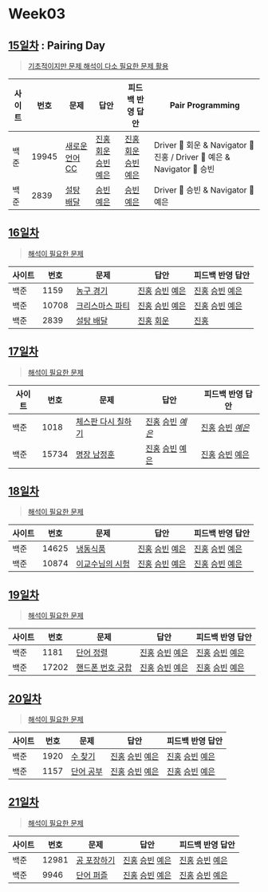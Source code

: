 # Week03

## [15일차](Day15) : Pairing Day

> [기초적이지만 문제 해석이 다소 필요한 문제 활용](https://www.acmicpc.net/group/workbook/view/9797/29016)

| 사이트 | 번호  | 문제                                                    | 답안                                                                      | 피드백 반영 답안  | Pair Programming                                                        |
| ------ | ----- | ------------------------------------------------------- | ------------------------------------------------------------------------- | ----------------- | ----------------------------------------------------------------------- |
| 백준   | 19945 | [새로운 언어 CC](https://www.acmicpc.net/problem/19945) | [진홍회운](Day15/boj19945_kjhjhw.java) [승빈예은](Day15/boj19945_wsblye.cs) | [진홍회운](Day15/boj19945_kjhjhw.java) [승빈예은](Day15/boj19945_wsblye.cs) | Driver 🚗 회운 & Navigator 🧭 진홍 / Driver 🚗 예은 & Navigator 🧭 승빈 |
| 백준   | 2839  | [설탕 배달](https://www.acmicpc.net/problem/2839)       | [승빈예은](Day15/boj2839_wsblye.java)                                      | [승빈예은](Day15/boj2839_wsblye_fb.java)          | Driver 🚗 승빈 & Navigator 🧭 예은                                      |

## [16일차](Day16)

> [해석이 필요한 문제](https://www.acmicpc.net/group/workbook/view/9797/29056)

| 사이트 | 번호  | 문제                                                     | 답안                                                                                            | 피드백 반영 답안    |
| ------ | ----- | -------------------------------------------------------- | ----------------------------------------------------------------------------------------------- | ------------------- |
| 백준   | 1159  | [농구 경기](https://www.acmicpc.net/problem/1159)        | [진홍](Day16/boj1159_kjh.java) [승빈](Day16/boj1159_wsb.java) [예은](Day16/boj1159_lye.cs)     | [진홍](Day16/boj1159_kjh_fb.java) [승빈](Day16/boj1159_wsb_fb.java) [예은](Day16/boj1159_lye_fb.cs) |
| 백준   | 10708 | [크리스마스 파티](https://www.acmicpc.net/problem/10708) | [진홍](Day16/boj10708_kjh.java) [승빈](Day16/boj10708_wsb.java) [예은](Day16/boj10708_lye.cs) | [진홍](Day16/boj10708_kjh.java) [승빈](Day16/boj10708_wsb.java) [예은](Day16/boj10708_lye_fb.cs) |
| 백준   | 2839  | [설탕 배달](https://www.acmicpc.net/problem/2839)        | [진홍](Day16/boj2839_kjh.java) [회운](Day16/boj2839_jhw.java)                                     | [진홍](Day16/boj2839_kjh.java)           |

## [17일차](Day17)

> [해석이 필요한 문제](https://www.acmicpc.net/group/workbook/view/9797/29147)

| 사이트 | 번호  | 문제                                                       | 답안                | 피드백 반영 답안    |
| ------ | ----- | ---------------------------------------------------------- | ------------------- | ------------------- |
| 백준   | 1018  | [체스판 다시 칠하기](https://www.acmicpc.net/problem/1018) | [진홍](Day17/boj1018_kjh.java) [승빈](Day17/boj1018_wsb.java) *[예은](Day17/boj1018_lye.cs)* | [진홍](Day17/boj1018_kjh.java) [승빈](Day17/boj1018_wsb_fb.java) *[예은](Day17/boj1018_lye.cs)* |
| 백준   | 15734 | [명장 남정훈](https://www.acmicpc.net/problem/15734)       | [진홍](Day17/boj15734_kjh.java) [승빈](Day17/boj15734_wsb.java) [예은](Day17/boj15734_lye.cs) | [진홍](Day17/boj15734_kjh.java) [승빈](Day17/boj15734_wsb_fb.java) [예은](Day17/boj15734_lye_fb.cs) |

## [18일차](Day18)

> [해석이 필요한 문제](https://www.acmicpc.net/group/workbook/view/9797/29172)

| 사이트 | 번호 | 문제                 | 답안                | 피드백 반영 답안    |
| ------ | ---- | -------------------- | ------------------- | ------------------- |
| 백준   | 14625 | [냉동식품](https://www.acmicpc.net/problem/14625) | [진홍](Day18/boj14625_kjh.java) [승빈](Day18/boj14625_wsb.java) [예은](Day18/boj14625_lye.cs) | [진홍](Day18/boj14625_kjh_fb.java) [승빈](Day18/boj14625_wsb_fb.java) [예은](Day18/boj14625_lye_fb.cs) |
| 백준   | 10874    | [이교수님의 시험](https://www.acmicpc.net/problem/10874) | [진홍](Day18/boj10874_kjh.java) [승빈](Day18/boj10874_wsb.java) [예은](Day18/boj10874_lye.cs) | [진홍](Day18/boj10874_kjh_fb.java) [승빈](Day18/boj10874_wsb.java) [예은](Day18/boj10874_lye_fb.cs) |

## [19일차](Day19)

> [해석이 필요한 문제](https://www.acmicpc.net/group/workbook/view/9797/29220)

| 사이트 | 번호 | 문제                 | 답안                | 피드백 반영 답안    |
| ------ | ---- | -------------------- | ------------------- | ------------------- |
| 백준   | 1181    | [단어 정렬](https://www.acmicpc.net/problem/1181) | [진홍](Day19/boj1181_kjh.java) [승빈](Day19/boj1181_wsb.java) [예은](Day19/boj1181_lye.cs) | [진홍](Day19/boj1181_kjh.java) [승빈](Day19/boj1181_wsb.java) [예은](Day19/boj1181_lye_fb.cs) |
| 백준   | 17202    | [핸드폰 번호 궁합](https://www.acmicpc.net/problem/17202) | [진홍](Day19/boj17202_kjh.java) [승빈](Day19/boj17202_wsb.java) [예은](Day19/boj17202_lye.cs) | [진홍](Day19/boj17202_kjh.java) [승빈](Day19/boj17202_wsb.java) [예은](Day19/boj17202_lye_fb.cs) |

## [20일차](Day20)

> [해석이 필요한 문제](문제집링크)

| 사이트 | 번호 | 문제                 | 답안                | 피드백 반영 답안    |
| ------ | ---- | -------------------- | ------------------- | ------------------- |
| 백준   | 1920    | [수 찾기](https://www.acmicpc.net/problem/1920) | [진홍](Day20/boj1920_kjh.java) [승빈](Day20/boj1920_wsb.java) [예은](Day20/boj1920_lye.cs) | [진홍](Day20/boj1920_kjh.java) [승빈](Day20/boj1920_wsb.java) [예은](Day20/boj1920_lye_fb.cs) |
| 백준   | 1157    | [단어 공부](https://www.acmicpc.net/problem/1157) | [진홍](Day20/boj1157_kjh.java) [승빈](Day20/boj1157_wsb.java) [예은](Day20/boj1157_lye.cs) | [진홍](Day20/boj1157_kjh.java) [승빈](Day20/boj1157_wsb_fb.java) [예은](Day20/boj1157_lye_fb.cs) |

## [21일차](Day21)

> [해석이 필요한 문제](https://www.acmicpc.net/group/workbook/view/9797/29269)

| 사이트 | 번호 | 문제                 | 답안                | 피드백 반영 답안    |
| ------ | ---- | -------------------- | ------------------- | ------------------- |
| 백준   | 12981    | [공 포장하기](https://www.acmicpc.net/problem/12981) | [진홍](Day21/boj12981_kjh.java) [승빈](Day21/boj12981_wsb.java) [예은](Day21/boj12981_lye.cs) | [진홍](Day21/boj12981_kjh_fb.java) [승빈](Day21/boj12981_wsb.java) [예은](Day21/boj12981_lye_fb.cs) |
| 백준   | 9946 | [단어 퍼즐](https://www.acmicpc.net/problem/9946) | [진홍](Day21/boj9946_kjh.java) [승빈](Day21/boj9946_wsb.java) [예은](Day21/boj9946_lye.cs) | [진홍](Day21/boj9946_kjh.java) [승빈](Day21/boj9946_wsb.java) [예은](Day21/boj9946_lye_fb.cs) |
